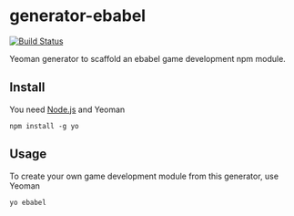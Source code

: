 # generator-ebabel
[![Build Status](https://travis-ci.org/ebabel-eu/generator-ebabel.svg?branch=master)](https://travis-ci.org/ebabel-eu/generator-ebabel)

Yeoman generator to scaffold an ebabel game development npm module.

## Install
You need [Node.js](https://nodejs.org) and Yeoman

```
npm install -g yo
```

## Usage
To create your own game development module from this generator, use Yeoman

```
yo ebabel
```

